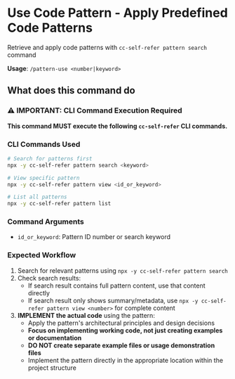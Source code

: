 # Use Code Pattern - Apply Predefined Code Patterns

Retrieve and apply code patterns with `cc-self-refer pattern search` command

**Usage**: `/pattern-use <number|keyword>`

## What does this command do

### ⚠️ IMPORTANT: CLI Command Execution Required

**This command MUST execute the following `cc-self-refer` CLI commands.**

### CLI Commands Used

```bash
# Search for patterns first
npx -y cc-self-refer pattern search <keyword>

# View specific pattern
npx -y cc-self-refer pattern view <id_or_keyword>

# List all patterns
npx -y cc-self-refer pattern list
```

### Command Arguments
- `id_or_keyword`: Pattern ID number or search keyword  

### Expected Workflow
1. Search for relevant patterns using `npx -y cc-self-refer pattern search`
2. Check search results:
   - If search result contains full pattern content, use that content directly
   - If search result only shows summary/metadata, use `npx -y cc-self-refer pattern view <number>` for complete content
3. **IMPLEMENT the actual code** using the pattern:
   - Apply the pattern's architectural principles and design decisions
   - **Focus on implementing working code, not just creating examples or documentation**
   - **DO NOT create separate example files or usage demonstration files**
   - Implement the pattern directly in the appropriate location within the project structure

